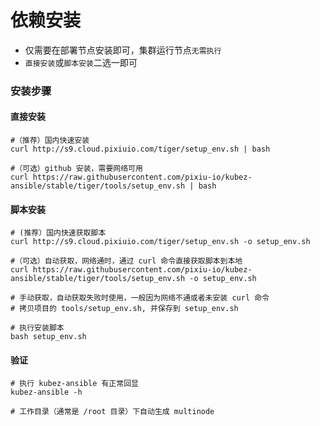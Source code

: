 # 依赖安装

- 仅需要在部署节点安装即可，集群运行节点`无需执行`
- `直接安装`或`脚本安装`二选一即可

### 安装步骤

#### 直接安装
   ```shell
   #（推荐）国内快速安装
   curl http://s9.cloud.pixiuio.com/tiger/setup_env.sh | bash

   #（可选）github 安装，需要网络可用
   curl https://raw.githubusercontent.com/pixiu-io/kubez-ansible/stable/tiger/tools/setup_env.sh | bash
   ```
#### 脚本安装
   ```text
   # (推荐）国内快速获取脚本
   curl http://s9.cloud.pixiuio.com/tiger/setup_env.sh -o setup_env.sh

   #（可选）自动获取，网络通时，通过 curl 命令直接获取脚本到本地
   curl https://raw.githubusercontent.com/pixiu-io/kubez-ansible/stable/tiger/tools/setup_env.sh -o setup_env.sh

   # 手动获取，自动获取失败时使用，一般因为网络不通或者未安装 curl 命令
   # 拷贝项目的 tools/setup_env.sh, 并保存到 setup_env.sh

   # 执行安装脚本
   bash setup_env.sh
   ```

#### 验证
   ```shell
   # 执行 kubez-ansible 有正常回显
   kubez-ansible -h

   # 工作目录（通常是 /root 目录）下自动生成 multinode
   ```

